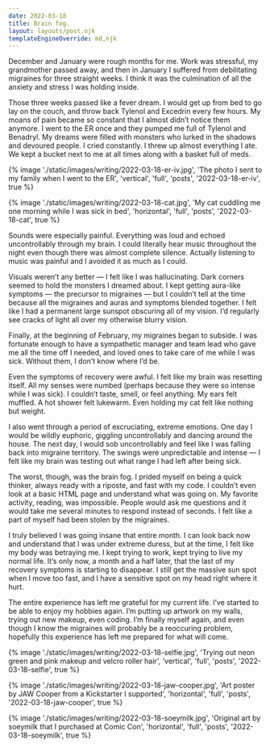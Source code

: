 ```yaml
---
date: 2022-03-18
title: Brain fog.
layout: layouts/post.njk
templateEngineOverride: md,njk
---
```


December and January were rough months for me. Work was stressful, my grandmother passed away, and then in January I suffered from debilitating migraines for three straight weeks. I think it was the culmination of all the anxiety and stress I was holding inside.

Those three weeks passed like a fever dream. I would get up from bed to go lay on the couch, and throw back Tylenol and Excedrin every few hours. My moans of pain became so constant that I almost didn’t notice them anymore. I went to the ER once and they pumped me full of Tylenol and Benadryl. My dreams were filled with monsters who lurked in the shadows and devoured people. I cried constantly. I threw up almost everything I ate. We kept a bucket next to me at all times along with a basket full of meds.

<div class="row-double">
{% image './static/images/writing/2022-03-18-er-iv.jpg', 'The photo I sent to my family when I went to the ER', 'vertical', 'full', 'posts', '2022-03-18-er-iv', true %}

{% image './static/images/writing/2022-03-18-cat.jpg', 'My cat cuddling me one morning while I was sick in bed', 'horizontal', 'full', 'posts', '2022-03-18-cat', true %}
</div>

Sounds were especially painful. Everything was loud and echoed uncontrollably through my brain. I could literally hear music throughout the night even though there was almost complete silence. Actually listening to music was painful and I avoided it as much as I could.

Visuals weren’t any better — I felt like I was hallucinating. Dark corners seemed to hold the monsters I dreamed about. I kept getting aura-like symptoms — the precursor to migraines — but I couldn’t tell at the time because all the migraines and auras and symptoms blended together. I felt like I had a permanent large sunspot obscuring all of my vision. I’d regularly see cracks of light all over my otherwise blurry vision.

Finally, at the beginning of February, my migraines began to subside. I was fortunate enough to have a sympathetic manager and team lead who gave me all the time off I needed, and loved ones to take care of me while I was sick. Without them, I don’t know where I’d be.

Even the symptoms of recovery were awful. I felt like my brain was resetting itself. All my senses were numbed (perhaps because they were so intense while I was sick). I couldn’t taste, smell, or feel anything. My ears felt muffled. A hot shower felt lukewarm. Even holding my cat felt like nothing but weight. 

I also went through a period of excruciating, extreme emotions. One day I would be wildly euphoric, giggling uncontrollably and dancing around the house. The next day, I would sob uncontrollably and feel like I was falling back into migraine territory. The swings were unpredictable and intense — I felt like my brain was testing out what range I had left after being sick.

The worst, though, was the brain fog. I prided myself on being a quick thinker, always ready with a riposte, and fast with my code. I couldn’t even look at a basic HTML page and understand what was going on. My favorite activity, reading, was impossible. People would ask me questions and it would take me several minutes to respond instead of seconds. I felt like a part of myself had been stolen by the migraines.

I truly believed I was going insane that entire month. I can look back now and understand that I was under extreme duress, but at the time, I felt like my body was betraying me. I kept trying to work, kept trying to live my normal life. It’s only now, a month and a half later, that the last of my recovery symptoms is starting to disappear. I still get the massive sun spot when I move too fast, and I have a sensitive spot on my head right where it hurt.

The entire experience has left me grateful for my current life. I’ve started to be able to enjoy my hobbies again. I’m putting up artwork on my walls, trying out new makeup, even coding. I’m finally myself again, and even though I know the migraines will probably be a reoccuring problem, hopefully this experience has left me prepared for what will come.

<div class="row-triple">
{% image './static/images/writing/2022-03-18-selfie.jpg', 'Trying out neon green and pink makeup and velcro roller hair', 'vertical', 'full', 'posts', '2022-03-18-selfie', true %}

{% image './static/images/writing/2022-03-18-jaw-cooper.jpg', 'Art poster by JAW Cooper from a Kickstarter I supported', 'horizontal', 'full', 'posts', '2022-03-18-jaw-cooper', true %}

{% image './static/images/writing/2022-03-18-soeymilk.jpg', 'Original art by soeymilk that I purchased at Comic Con', 'horizontal', 'full', 'posts', '2022-03-18-soeymilk', true %}

<div class="lightbox-group">
	<a class="lightbox" id="2022-03-18-er-iv-lightbox" href="#2022-03-18-er-iv">
		<span style="background-image: url('/static/images/writing/2022-03-18-er-iv.jpg')"></span>
	</a>
	<a class="lightbox" id="2022-03-18-cat-lightbox" href="#2022-03-18-cat-toddler">
		<span style="background-image: url('/static/images/writing/2022-03-18-cat.jpg')"></span>
	</a>
	<a class="lightbox" id="2022-03-18-selfie-lightbox" href="#2022-03-18-selfie">
		<span style="background-image: url('/static/images/writing/2022-03-18-selfie.jpg')"></span>
	</a>
	<a class="lightbox" id="2022-03-18-jaw-cooper-lightbox" href="#2022-03-18-jaw-cooper">
		<span style="background-image: url('/static/images/writing/2022-03-18-jaw-cooper.jpg')"></span>
	</a>
	<a class="lightbox" id="2022-03-18-soeymilk-lightbox" href="#2022-03-18-soeymilk">
		<span style="background-image: url('/static/images/writing/2022-03-18-soeymilk.jpg')"></span>
	</a>
	<div class="lightbox-background"></div>
</div>